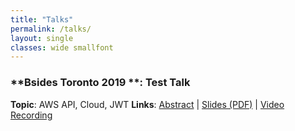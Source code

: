```yaml
---
title: "Talks"
permalink: /talks/
layout: single
classes: wide smallfont
---
```


### **Bsides Toronto 2019 **: Test Talk
**Topic**: AWS API, Cloud, JWT
**Links**: [Abstract](https://) | [Slides (PDF)](/assets/raw/test.pdf) |  [Video Recording](https://www.youtube.com/watch?v=)

